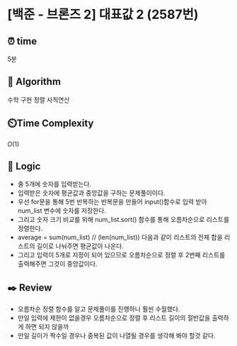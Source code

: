 # [백준 - 브론즈 2] 대표값 2 (2587번)

## ⏰  **time**

5분

## :pushpin: **Algorithm**

수학
구현
정렬
사칙연산

## ⏲️**Time Complexity**

$O(1)$

## :round_pushpin: **Logic**

- 줄 5개에 숫자를 입력받는다.
- 입력받은 숫자에 평균값과 중앙값을 구하는 문제풀이이다.
- 우선 for문을 통해 5번 반복하는 반복문을 만들어 input()함수로 입력 받아 num_list 변수에 숫자를 저장한다.
- 그리고 숫자 크기 비교를 위해 num_list.sort() 함수를 통해 오름차순으로 리스트를 정렬한다.
- average = sum(num_list) // (len(num_list)) 다음과 같이 리스트의 전체 합을 리스트의 길이로 나눠주면 평균값이 나온다.
- 그리고 입력이 5개로 지정이 되어 있으므로 오름차순으로 정렬 후 2번째 리스트를 출력해주면 그것이 중앙값이다.


## :black_nib: **Review**

- 오름차순 정렬 함수를 알고 문제풀이를 진행하니 훨씬 수월했다.
- 만일 입력에 제한이 없을경우 오름차순으로 정렬 후 리스트 길이의 절반값을 출력하게 하면 되지 않을까
- 만일 길이가 짝수일 경우나 중복된 값이 나열될 경우를 생각해 봐야 할것 같다.